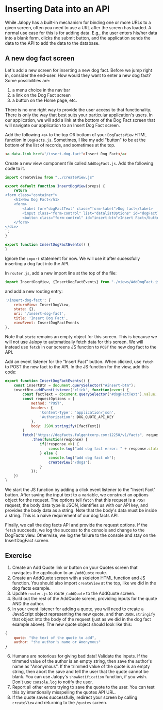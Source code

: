 # Inserting Data into an API

While Jalopy has a built-in mechanism for binding one or more URLs to a given screen, often you need to use a URL after the screen has loaded. A normal use case for this is for adding data. E.g., the user enters his/her data into a blank form, clicks the submit button, and the application sends the data to the API to add the data to the database. 

## A new dog fact screen

Let's add a new screen for inserting a new dog fact. Before we jump right in, consider the end-user. How would they want to enter a new dog fact? Some possibilities are:
1. a menu choice in the nav bar
2. a link on the Dog Fact screen
3. a button on the Home page, etc.

There is no one right way to provide the user access to that functionality. There is only the way that best suits your particular application's users. In our application, we will add a link at the bottom of the Dog Fact screen that will navigate our application to an Insert Dog Fact screen.

Add the following `<a>` to the top OR bottom of your `DogFactsView` HTML function in `DogFacts.js`. Sometimes, I like my add "button" to be at the bottom of the list of records, and sometimes at the top.
```html
<a data-link href="/insert-dog-fact">Insert Dog Fact</a>
```

Create a new view component file called `AddDogFact.js`. Add the following code to it.
```js
import createView from "../createView.js"

export default function InsertDogView(props) {
    return `
<form class="container">
    <h1>New Dog Fact</h1>
    <form>
        <label for="dogFactText" class="form-label">Dog fact</label>
        <input class="form-control" list="datalistOptions" id="dogFactText" placeholder="Enter a new dog fact">
        <button class="form-control" id="insert-btn">Insert Fact</button>
    </form>
</div>
`;
}

export function InsertDogFactEvents() {
}
```

Ignore the `import` statement for now. We will use it after sucessfully inserting a dog fact into the API.

In `router.js`, add a new import line at the top of the file:
```js
import InsertDogView, {InsertDogFactEvents} from "./views/AddDogFact.js";
```
and add a new routing entry:
```js
'/insert-dog-fact': {
    returnView: InsertDogView,
    state: {},
    uri: '/insert-dog-fact',
    title: 'Insert Dog Fact',
    viewEvent: InsertDogFactEvents
},
```
Note that `state` remains an empty object for this screen. This is because we will not use Jalopy to automatically fetch data for this screen. We will instead use `fetch` in our screens JS function to `POST` the new dog fact to the API.

Add an event listener for the "Insert Fact" button. When clicked, use `fetch` to POST the new fact to the API. In the JS function for the view, add this code:

```js
export function InsertDogFactEvents() {
    const insertBtn = document.querySelector("#insert-btn");
    insertBtn.addEventListener("click", function(event) {
        const factText = document.querySelector("#dogFactText").value;
        const requestOptions = {
            method: "POST",
            headers: {
                'Content-Type': 'application/json',
                'Authorization': DOG_QUOTE_API_KEY
            },
            body: JSON.stringify([factText])
        }
        fetch("https://dogfacts.fulgentcorp.com:12250/v1/facts", requestOptions)
            .then(function(response) {
                if(!response.ok) {
                    console.log("add dog fact error: " + response.status);
                } else {
                    console.log("add dog fact ok");
                    createView("/dogs");
                }
            });
    })
}
```

We start the JS function by adding a click event listener to the "Insert Fact" button. After saving the input text to a variable, we construct an options object for the request. The options tell `fetch` that this request is a `POST` request, the body data type is JSON, identifies us with our API key, and provides the body data as a string. Note that the body's data must be inside a string. This is a naive requirement of our dog facts API.

Finally, we call the dog facts API and provide the request options. If the `fetch` succeeds, we log the success to the console and change to the DogFacts view. Otherwise, we log the failure to the console and stay on the InsertDogFact screen. 

## Exercise

1. Create an Add Quote link or button on your Quotes screen that navigates the application to an `/addQuote` route.
2. Create an AddQuote screen with a skeleton HTML function and JS function. You should also import `createView` at the top, like we did in the dog facts example.
3. Update `router.js` to route `/addQuote` to the AddQuote screen.
4. Build out the rest of the AddQuote screen, providing inputs for the quote AND the author. 
5. In your event listener for adding a quote, you will need to create a JavaScript object representing the new quote, and then `JSON.stringify` that object into the body of the request (just as we did in the dog fact example above). 
The new quote object should look like this:
```js
{
    quote: "the text of the quote to add",
    author: "the author's name or Anonymous"
}
```
6. Humans are notorious for giving bad data! Validate the inputs. If the trimmed value of the author is an empty string, then save the author's name as "Anonymous". If the trimmed value of the quote is an empty string, then abort the save and tell the user that the quote cannot be blank. You can use Jalopy's `showNotification` function, if you wish. Don't use `console.log` to notify the user.
7. Report all other errors trying to save the quote to the user. You can test this by intentionally misspelling the quotes API URL.
8. If the quote saves successfully, redirect your screen by calling `createView` and returning to the `/quotes` screen.
